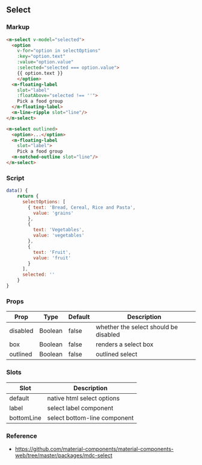 ## Select

### Markup

```html
<m-select v-model="selected">
  <option
    v-for="option in selectOptions"
    :key="option.text"
    :value="option.value"
    :selected="selected === option.value">
    {{ option.text }}
    </option>
  <m-floating-label
    slot="label"
    :floatAbove="selected !== ''">
    Pick a food group
  </m-floating-label> 
  <m-line-ripple slot="line"/>
</m-select>

<m-select outlined>
  <option>...</option>
  <m-floating-label
    slot="label">
    Pick a food group
  <m-notched-outline slot="line"/>
</m-select>
```

### Script

```javascript
data() {
    return {
      selectOptions: [
        { text: 'Bread, Cereal, Rice and Pasta',
          value: 'grains'
        },
        {
          text: 'Vegetables',
          value: 'vegetables'
        },
        {
          text: 'Fruit',
          value: 'fruit'
        }
      ],
      selected: ''
    }
}
```

### Props

| Prop | Type | Default | Description |
|------|------|---------|-------------|
| disabled | Boolean | false | whether the select should be disabled |
| box | Boolean | false | renders a select box |
| outlined | Boolean | false | outlined select |

### Slots

| Slot | Description |
|------|-------------|
| default | native html select options |
| label | select label component |
| bottomLine | select bottom-line component |

### Reference

- https://github.com/material-components/material-components-web/tree/master/packages/mdc-select
